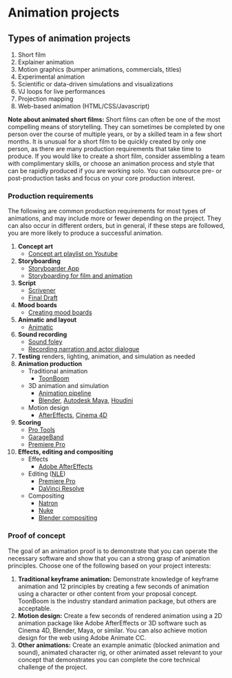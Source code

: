 # Animation projects

## Types of animation projects

1. Short film 
2. Explainer animation
3. Motion graphics \(bumper animations, commercials, titles\)
4. Experimental animation
5. Scientific or data-driven simulations and visualizations
6. VJ loops for live performances
7. Projection mapping
8. Web-based animation \(HTML/CSS/Javascript\)

**Note about animated short films:** Short films can often be one of the most compelling means of storytelling. They can sometimes be completed by one person over the course of multiple years, or by a skilled team in a few short months. It is unusual for a short film to be quickly created by only one person, as there are many production requirements that take time to produce. If you would like to create a short film, consider assembling a team with complimentary skills, or choose an animation process and style that can be rapidly produced if you are working solo. You can outsource pre- or post-production tasks and focus on your core production interest.

### Production requirements

The following are common production requirements for most types of animations, and may include more or fewer depending on the project. They can also occur in different orders, but in general, if these steps are followed, you are more likely to produce a successful animation.

1. **Concept art**
   * [Concept art playlist on Youtube](https://www.youtube.com/playlist?list=PLMgH0Xj7qSJe6XXj--j_1QyJoztbbq45Z)
2. **Storyboarding**
   * [Storyboarder App](https://wonderunit.com/storyboarder/)
   * [Storyboarding for film and animation](https://www.youtube.com/watch?v=RQsvhq28sOI)
3. **Script**
   * [Scrivener](https://www.literatureandlatte.com/scrivener/overview)
   * [Final Draft](https://www.finaldraft.com/)
4. **Mood boards**
   * [Creating mood boards](https://www.lynda.com/Design-Color-tutorials/Developing-Mood-Board/141129-2.html?org=psu.edu)
5. **Animatic and layout**
   * [Animatic](https://www.lynda.com/Animation-tutorials/Animatics-layouts/466191/511830-4.html?org=psu.edu)
6. **Sound recording**
   * [Sound foley](https://www.youtube.com/watch?v=U_tqB4IZvMk)
   * [Recording narration and actor dialogue](http://www.scarycow.com/lowbudgetaudio/)
7. **Testing** renders, lighting, animation, and simulation as needed
8. **Animation production**
   * Traditional animation
     * [ToonBoom](https://www.toonboom.com/)
   * 3D animation and simulation
     * [Animation pipeline](https://www.lynda.com/Blender-tutorials/Animation-Pipeline-Production/642458-2.html?org=psu.edu)
     * [Blender](https://www.blender.org/), [Autodesk Maya](https://www.autodesk.com/education/free-software/maya), [Houdini](https://www.sidefx.com/products/houdini-apprentice/)
   * Motion design
     * [AfterEffects](https://www.adobe.com/products/aftereffects.html), [Cinema 4D](https://www.maxon.net/en-us/products/cinema-4d/overview/)
9. **Scoring**
   * [Pro Tools](https://www.lynda.com/Pro-Tools-8-tutorials/film-scoring/52768-2.html?org=psu.edu)
   * [GarageBand](https://www.lynda.com/GarageBand-tutorials/GarageBand-11-Essential-Training/84529-2.html?org=psu.edu)
   * [Premiere Pro](https://www.lynda.com/Premiere-Pro-tutorials/Premiere-Pro-Guru-Audio-Workflow-Essential-Sound-Panel/758641-2.html?org=psu.edu)
10. **Effects, editing and compositing**
    * Effects
      * [Adobe AfterEffects](https://www.lynda.com/After-Effects-tutorials/After-Effects-CC-2018-VFX-Essential-Training/648933-2.html?org=psu.edu)
    * Editing \([NLE](https://en.wikipedia.org/wiki/Non-linear_editing_system)\)
      * [Premiere Pro](https://www.lynda.com/Premiere-Pro-tutorials/Premiere-Pro-Guru-Audio-Workflow-Essential-Sound-Panel/758641-2.html?org=psu.edu)
      * [DaVinci Resolve](https://www.lynda.com/DaVinci-Resolve-tutorials/Learning-DaVinci-Resolve-14/704152-2.html?org=psu.edu)
    * Compositing
      * [Natron](https://natrongithub.github.io/)
      * [Nuke](https://www.foundry.com/products/nuke)
      * [Blender compositing](https://www.youtube.com/watch?v=A0lvJXc19Kk)

### Proof of concept

The goal of an animation proof is to demonstrate that you can operate the necessary software and show that you can a strong grasp of animation principles. Choose one of the following based on your project interests:

1. **Traditional keyframe animation:** Demonstrate knowledge of keyframe animation and 12 principles by creating a few seconds of animation using a character or other content from your proposal concept. ToonBoom is the industry standard animation package, but others are acceptable.
2. **Motion design:** Create a few seconds of rendered animation using a 2D animation package like Adobe AfterEffects or 3D software such as Cinema 4D, Blender, Maya, or similar. You can also achieve motion design for the web using Adobe Animate CC.
3. **Other animations:** Create an example animatic \(blocked animation and sound\), animated character rig, or other animated asset relevant to your concept that demonstrates you can complete the core technical challenge of the project.



